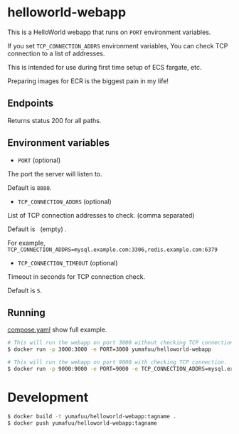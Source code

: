 # helloworld-webapp

This is a HelloWorld webapp that runs on `PORT` environment variables.

If you set `TCP_CONNECTION_ADDRS` environment variables, You can check TCP connection to a list of addresses.

This is intended for use during first time setup of ECS fargate, etc.

Preparing images for ECR is the biggest pain in my life!

## Endpoints

Returns status 200 for all paths.

## Environment variables

- `PORT` (optional)

The port the server will listen to.

Default is `8080`.

- `TCP_CONNECTION_ADDRS` (optional)

List of TCP connection addresses to check. (comma separated)

Default is ` `(empty) .

For example, `TCP_CONNECTION_ADDRS=mysql.example.com:3306,redis.example.com:6379`


- `TCP_CONNECTION_TIMEOUT` (optional)

Timeout in seconds for TCP connection check.

Default is `5`.


## Running

[compose.yaml](https://github.com/yumafuu/helloworld-webapp/blob/main/compose.yaml) show full example.

```bash
# This will run the webapp on port 3000 without checking TCP connection.
$ docker run -p 3000:3000 -e PORT=3000 yumafuu/helloworld-webapp

# This will run the webapp on port 9000 with checking TCP connection.
$ docker run -p 9000:9000 -e PORT=9000 -e TCP_CONNECTION_ADDRS=mysql.example.com:3306,redis.example.com:6379 yumafuu/helloworld-webapp
```


# Development

```bash
$ docker build -t yumafuu/helloworld-webapp:tagname .
$ docker push yumafuu/helloworld-webapp:tagname
```
